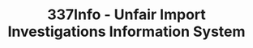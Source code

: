 ---
bigquery: https://console.cloud.google.com/bigquery?p=patents-public-data&d=usitc_investigations&page=dataset&project=sheets-management-319211
citation: US International Trade Commission 337Info Unfair Import Investigations Information
  System
contributors: US International Trade Comission
cost: None
description: US International Trade Commission 337Info Unfair Import Investigations
  Information System contains data on investigations done under Section 337. Section
  337 declares the infringement of certain statutory intellectual property rights
  and other forms of unfair competition in import trade to be unlawful practices.
  Most Section 337 investigations involve allegations of patent or registered trademark
  infringement.
documentation: FAQ and tutorial available on the site
last_edit: Mon, 04 Apr 2022 19:10:40 GMT
location: https://pubapps2.usitc.gov/337external/
maintained_by: US International Trade Comission
schema_fields: '[''copyrightNumbers'', ''targetDate'', ''currentStatus'', ''docketNo'',
  ''teoIdIssueDate'', ''investigationNo'', ''finalDetViolation'', ''ouiiAttorney'',
  ''cafcAppeals'', ''reportingRequirements'', ''patentNumber'', ''dateCreated'', ''gcAttorney'',
  ''markmanHearing'', ''dateComplaintFiled'', ''teoProceedingInvolved'', ''currentActiveALJ'',
  ''scheduledStartDateEvidHear'', ''finalIdOnViolationDue'', ''scheduledEndDateEvidHear'',
  ''title'', ''finalIdOnViolationIssue'', ''investigationTermDate'', ''teoReliefGranted'',
  ''actualStartDateEvidHear'', ''aljAssigned'', ''trademarkNumbers'', ''finalDetNoViolation'',
  ''startDateMarkmanHearing'', ''investigationType'', ''invUnfairAct'', ''respondent'',
  ''patentNumbers'', ''id'', ''ouiiParticipation'', ''lastUpdated'', ''internalRemand'',
  ''publication_number'', ''actualEndDateEvidHear'', ''teoIdDueDate'', ''endDateMarkmanHearing'',
  ''dateOfPublicationFrNotice'', ''complainant'', ''issueDateOtherNonFinal'', ''htsNumbers'']'
shortname: unfair_import_investigations
tags:
- import
- legal
- trade
timeframe: 2008-2021 (prior to 2008 downloadable as a JSON file)
title: 337Info - Unfair Import Investigations Information System
uuid: 2721f5ec-e599-4890-9265-9706719fc71e
---